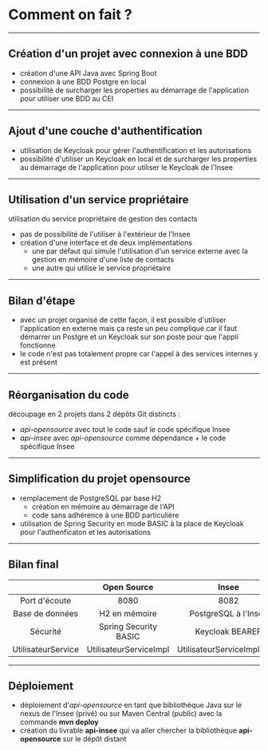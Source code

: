 # Comment on fait ?

----

## Création d'un projet avec connexion à une BDD

- création d'une API Java avec Spring Boot
- connexion à une BDD Postgre en local
- possibilité de surcharger les properties au démarrage de l'application pour utiliser une BDD au CEI

----

## Ajout d'une couche d'authentification

- utilisation de Keycloak pour gérer l'authentification et les autorisations
- possibilité d'utiliser un Keycloak en local et de surcharger les properties au démarrage de l'application pour utiliser le Keycloak de l'Insee

----

## Utilisation d'un service propriétaire
   
utilisation du service propriétaire de gestion des contacts
   - pas de possibilité de l'utiliser à l'extérieur de l'Insee
   - création d'une interface et de deux implémentations
       - une par défaut qui simule l'utilisation d'un service externe avec la gestion en mémoire d'une liste de contacts
       - une autre qui utilise le service propriétaire

----

## Bilan d'étape

- avec un projet organisé de cette façon, il est possible d'utiliser l'application en externe mais ça reste un peu compliqué car il faut démarrer un Postgre et un Keycloak sur son poste pour que l'appli fonctionne
- le code n'est pas totalement propre car l'appel à des services internes y est présent

----

## Réorganisation du code

découpage en 2 projets dans 2 dépôts Git distincts :
- *api-opensource* avec tout le code sauf le code spécifique Insee
- *api-insee* avec *api-opensource* comme dépendance + le code spécifique Insee

----

## Simplification du projet opensource

- remplacement de PostgreSQL par base H2
    - création en mémoire au démarrage de l'API
    - code sans adhérence à une BDD particulière
- utilisation de Spring Security en mode BASIC à la place de Keycloak pour l'authenficaton et les autorisations

----

## Bilan final

|                     | Open Source            | Insee                       |
| :---:               | :---:                  | :---:                       |
| Port d'écoute       | 8080                   | 8082                        |
| Base de données     | H2 en mémoire          | PostgreSQL à l'Insee        |
| Sécurité            | Spring Security BASIC  | Keycloak BEARER             |
| UtilisateurService  | UtilisateurServiceImpl | UtilisateurServiceImplInsee |

----

## Déploiement

- déploiement d'*api-opensource* en tant que bibliothèque Java sur le nexus de l'Insee (privé) ou sur Maven Central (public) avec la commande **mvn deploy**
- création du livrable **api-insee** qui va aller chercher la bibliothèque **api-opensource** sur le dépôt distant